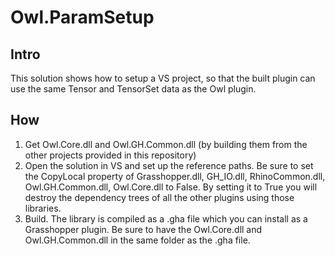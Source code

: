# Owl.ParamSetup

## Intro

This solution shows how to setup a VS project, so that the built plugin can use the same Tensor and TensorSet data as the Owl plugin.

## How

1. Get Owl.Core.dll and Owl.GH.Common.dll (by building them from the other projects provided in this repository)
2. Open the solution in VS and set up the reference paths. 
Be sure to set the CopyLocal property of Grasshopper.dll, GH_IO.dll, RhinoCommon.dll, Owl.GH.Common.dll, Owl.Core.dll to False. 
By setting it to True you will destroy the dependency trees of all the other plugins using those libraries.
3. Build. The library is compiled as a .gha file which you can install as a Grasshopper plugin. 
Be sure to have the Owl.Core.dll and Owl.GH.Common.dll in the same folder as the .gha file.

